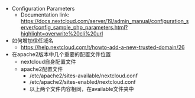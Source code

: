 - Configuration Parameters
	- Documentation link: https://docs.nextcloud.com/server/19/admin_manual/configuration_server/config_sample_php_parameters.html?highlight=overwrite%20cli%20url
- 如何增加信任域名
	- https://help.nextcloud.com/t/howto-add-a-new-trusted-domain/26
- 在apache2版本中几个重要的配置文件位置
	- nextcloud自身配置文件
	- apache2配置文件
		- /etc/apache2/sites-available/nextcloud.conf
		- /etc/apache2/sites-enabled/nextcloud.conf
		- 以上两个文件内容相同，在available文件夹中
